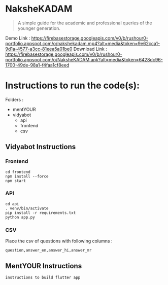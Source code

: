 # NaksheKADAM
> A simple guide for the academic and professional queries of the younger generation.

Demo Link : https://firebasestorage.googleapis.com/v0/b/rushour0-portfolio.appspot.com/o/nakshekadam.mp4?alt=media&token=9e62cca1-9d1a-4577-a3cc-81eea5a01be0
Download Link : https://firebasestorage.googleapis.com/v0/b/rushour0-portfolio.appspot.com/o/NaksheKADAM.apk?alt=media&token=6428dc96-1700-49de-98a1-f4faa1cf8eed


# Instructions to run the code(s):

Folders :
- mentYOUR
- vidyabot
    - api
    - frontend
    - csv


## Vidyabot Instructions

### Frontend
```
cd frontend
npm install --force
npm start
```


### API
```
cd api
. venv/bin/activate
pip install -r requirements.txt
python app.py
```

### CSV

Place the csv of questions with following columns :
```
question,answer_en,answer_hi,answer_mr
```

## MentYOUR Instructions

```
instructions to build flutter app
```


